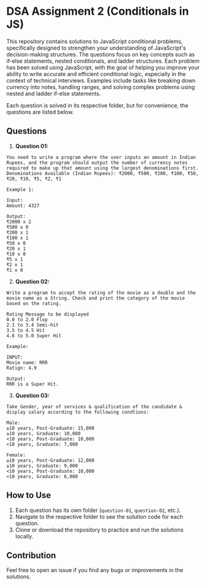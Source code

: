 # DSA Assignment 2 (Conditionals in JS)

This repository contains solutions to JavaScript conditional problems, specifically designed to strengthen your understanding of JavaScript's decision-making structures. The questions focus on key concepts such as if-else statements, nested conditionals, and ladder structures. Each problem has been solved using JavaScript, with the goal of helping you improve your ability to write accurate and efficient conditional logic, especially in the context of technical interviews. Examples include tasks like breaking down currency into notes, handling ranges, and solving complex problems using nested and ladder if-else statements.

Each question is solved in its respective folder, but for convenience, the questions are listed below.

## Questions

1. **Question 01:**

```
You need to write a program where the user inputs an amount in Indian Rupees, and the program should output the number of currency notes required to make up that amount using the largest denominations first.
Denominations Available (Indian Rupees): ₹2000, ₹500, ₹200, ₹100, ₹50, ₹20, ₹10, ₹5, ₹2, ₹1

Example 1:

Input:
Amount: 4327

Output:
₹2000 x 2
₹500 x 0
₹200 x 1
₹100 x 1
₹50 x 0
₹20 x 1
₹10 x 0
₹5 x 1
₹2 x 1
₹1 x 0
```

2. **Question 02:**

```
Write a program to accept the rating of the movie as a double and the movie name as a String. Check and print the category of the movie based on the rating.

Rating Message to be displayed
0.0 to 2.0 Flop
2.1 to 3.4 Semi-hit
3.5 to 4.5 Hit
4.6 to 5.0 Super Hit

Example:

INPUT:
Movie name: RRR
Ratign: 4.9

Output:
RRR is a Super Hit.
```

3. **Question 03:**

```
Take Gender, year of services & qualification of the candidate & display salary according to the following condtions:

Male:
≥10 years, Post-Graduate: 15,000
≥10 years, Graduate: 10,000
<10 years, Post-Graduate: 10,000
<10 years, Graduate: 7,000

Female:
≥10 years, Post-Graduate: 12,000
≥10 years, Graduate: 9,000
<10 years, Post-Graduate: 10,000
<10 years, Graduate: 6,000
```

## How to Use

1. Each question has its own folder (`question-01`, `question-02`, etc.).
2. Navigate to the respective folder to see the solution code for each question.
3. Clone or download the repository to practice and run the solutions locally.

## Contribution

Feel free to open an issue if you find any bugs or improvements in the solutions.
